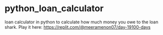 # python_loan_calculator
loan calculator in python to calculate how much money you owe to the loan shark. Play it here: https://replit.com/@meeramenon07/day-19100-days
